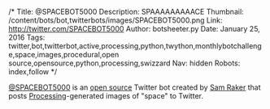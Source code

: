 /*
Title: @SPACEBOT5000
Description: SPAAAAAAAAACE
Thumbnail: /content/bots/bot,twitterbots/images/SPACEBOT5000.png
Link: http://twitter.com/SPACEBOT5000
Author: botsheeter.py
Date: January 25, 2016
Tags: twitter,bot,twitterbot,active,processing,python,twython,monthlybotchallenge,space,images,procedural,open source,opensource,python,processing,swizzard
Nav: hidden
Robots: index,follow
*/

[@SPACEBOT5000](https://twitter.com/SPACEBOT5000) is an [open source](https://github.com/swizzard/spacebot5000) Twitter bot created by [Sam Raker](https://twitter.com/swizzard) that posts [Processing](https://processing.org/)-generated images of "space" to Twitter.
